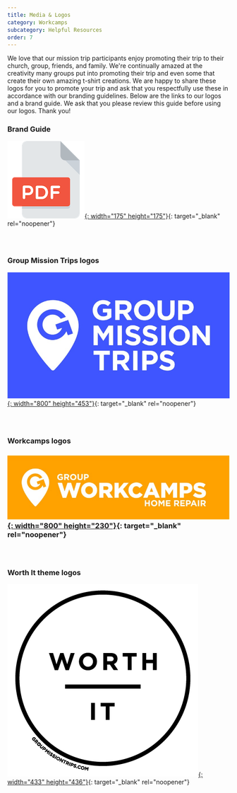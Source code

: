 ```yaml
---
title: Media & Logos
category: Workcamps
subcategory: Helpful Resources
order: 7
---
```


We love that our mission trip participants enjoy promoting their trip to their church, group, friends, and family. We're continually amazed at the creativity many groups put into promoting their trip and even some that create their own amazing t-shirt creations. We are happy to share these logos for you to promote your trip and ask that you respectfully use these in accordance with our branding guidelines. Below are the links to our logos and a brand guide. We ask that you please review this guide before using our logos. Thank you\!

### Brand Guide

[![](/uploads/pdf-icon-sm.png){: width="175" height="175"}](https://groupcares-my.sharepoint.com/:b:/g/personal/admin_groupcares_org/EfofrMdEQjBAtwj8prKZBSIB-jiOyZjVWtFpSHJCBRWz2g?e=lXSry9){: target="_blank" rel="noopener"}

### &nbsp;

### Group Mission Trips logos

[![](/uploads/gmt-blue.jpg){: width="800" height="453"}](https://groupcares-my.sharepoint.com/:f:/g/personal/admin_groupcares_org/EjmK1ZeEilFHvKrno0dcdMMBCdVlp1i4y0H-5TaTaeOGXA?e=CpOIYb){: target="_blank" rel="noopener"}

### &nbsp;

### Workcamps logos

### [![](/uploads/gmt-workcamps-colorbadge.jpg){: width="800" height="230"}](https://groupcares-my.sharepoint.com/:f:/g/personal/admin_groupcares_org/Ev-ZdC78ImNLgZ04ZTRFIr0B0_nsUjAc0HWNLdWii4q_2A){: target="_blank" rel="noopener"}

### &nbsp;

### Worth It theme logos

[![](/uploads/gmt-worth-it-line.png){: width="433" height="436"}](https://groupcares-my.sharepoint.com/:f:/g/personal/admin_groupcares_org/Eg7CqGYRfXBHig0uCgBoh8YBI80Ibf3TfPSXk0jv-hVhpA?e=APSmJY){: target="_blank" rel="noopener"}
